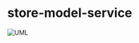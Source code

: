 # store-model-service


![**UML**](https://github.com/tmussa1/store-model-service/blob/master/classDiagram.png)
